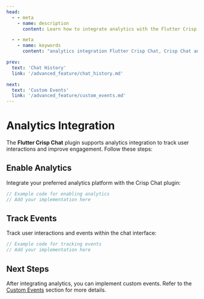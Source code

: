```yaml
---
head:
  - - meta
    - name: description
      content: Learn how to integrate analytics with the Flutter Crisp Chat plugin.

  - - meta
    - name: keywords
      content: "analytics integration Flutter Crisp Chat, Crisp Chat analytics, Flutter Crisp Chat tracking"

prev:
  text: 'Chat History'
  link: '/advanced_feature/chat_history.md'

next:
  text: 'Custom Events'
  link: '/advanced_feature/custom_events.md'
---
```


# Analytics Integration

The **Flutter Crisp Chat** plugin supports analytics integration to track user interactions and improve engagement. Follow these steps:

## Enable Analytics

Integrate your preferred analytics platform with the Crisp Chat plugin:

```dart
// Example code for enabling analytics
// Add your implementation here
```

## Track Events

Track user interactions and events within the chat interface:

```dart
// Example code for tracking events
// Add your implementation here
```

## Next Steps

After integrating analytics, you can implement custom events. Refer to the [Custom Events](custom_events.md) section for more details.
